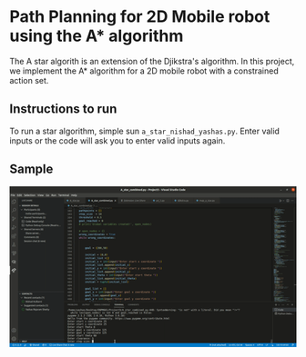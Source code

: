 # Path Planning for 2D Mobile robot using the A* algorithm

The A star algorith is an extension of the Djikstra's algorithm. In this project, we implement the A* algorithm for a 2D mobile robot with a constrained action set.

## Instructions to run

To run a star algorithm, simple sun `a_star_nishad_yashas.py`. Enter valid inputs or the code will ask you to enter valid inputs again.

## Sample

<img src="astar.gif">
